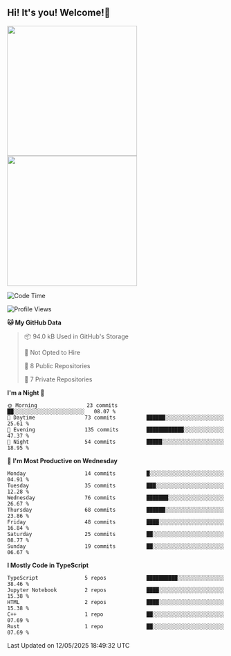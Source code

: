 ## Hi! It's you! Welcome!👋
<p align="left">  
  <img src="https://github-readme-stats.vercel.app/api/top-langs/?username=Shanshuimei&theme=transparent&hide_border=true" style="height: 300px;" />  
  <img src="https://github-readme-stats.vercel.app/api/wakatime?username=Shanshuimei&theme=transparent&hide_border=true&layout=compact&langs_count=22" style="height: 300px;" />
</p>

<!--START_SECTION:waka-->
![Code Time](http://img.shields.io/badge/Code%20Time-282%20hrs%2045%20mins-blue)

![Profile Views](http://img.shields.io/badge/Profile%20Views-23-blue)

**🐱 My GitHub Data** 

> 📦 94.0 kB Used in GitHub's Storage 
 > 
> 🚫 Not Opted to Hire
 > 
> 📜 8 Public Repositories 
 > 
> 🔑 7 Private Repositories 
 > 
**I'm a Night 🦉** 

```text
🌞 Morning                23 commits          ██░░░░░░░░░░░░░░░░░░░░░░░   08.07 % 
🌆 Daytime                73 commits          ██████░░░░░░░░░░░░░░░░░░░   25.61 % 
🌃 Evening                135 commits         ████████████░░░░░░░░░░░░░   47.37 % 
🌙 Night                  54 commits          █████░░░░░░░░░░░░░░░░░░░░   18.95 % 
```
📅 **I'm Most Productive on Wednesday** 

```text
Monday                   14 commits          █░░░░░░░░░░░░░░░░░░░░░░░░   04.91 % 
Tuesday                  35 commits          ███░░░░░░░░░░░░░░░░░░░░░░   12.28 % 
Wednesday                76 commits          ███████░░░░░░░░░░░░░░░░░░   26.67 % 
Thursday                 68 commits          ██████░░░░░░░░░░░░░░░░░░░   23.86 % 
Friday                   48 commits          ████░░░░░░░░░░░░░░░░░░░░░   16.84 % 
Saturday                 25 commits          ██░░░░░░░░░░░░░░░░░░░░░░░   08.77 % 
Sunday                   19 commits          ██░░░░░░░░░░░░░░░░░░░░░░░   06.67 % 
```


**I Mostly Code in TypeScript** 

```text
TypeScript               5 repos             ██████████░░░░░░░░░░░░░░░   38.46 % 
Jupyter Notebook         2 repos             ████░░░░░░░░░░░░░░░░░░░░░   15.38 % 
HTML                     2 repos             ████░░░░░░░░░░░░░░░░░░░░░   15.38 % 
C++                      1 repo              ██░░░░░░░░░░░░░░░░░░░░░░░   07.69 % 
Rust                     1 repo              ██░░░░░░░░░░░░░░░░░░░░░░░   07.69 % 
```




 Last Updated on 12/05/2025 18:49:32 UTC
<!--END_SECTION:waka-->
